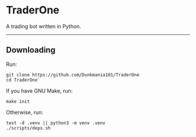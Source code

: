 # TraderOne
A trading bot written in Python.


---


## Downloading

Run:

```
git clone https://github.com/Dunkmania101/TraderOne
cd TraderOne`
```


If you have GNU Make, run:

```
make init
```

Otherwise, run:

```
test -d .venv || python3 -m venv .venv
./scripts/deps.sh
```

